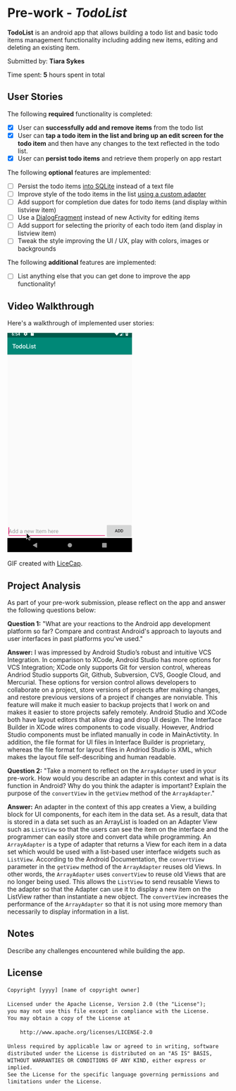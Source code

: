 # Pre-work - *TodoList*

**TodoList** is an android app that allows building a todo list and basic todo items management functionality including adding new items, editing and deleting an existing item.

Submitted by: **Tiara Sykes**

Time spent: **5** hours spent in total

## User Stories

The following **required** functionality is completed:

* [x] User can **successfully add and remove items** from the todo list
* [x] User can **tap a todo item in the list and bring up an edit screen for the todo item** and then have any changes to the text reflected in the todo list.
* [x] User can **persist todo items** and retrieve them properly on app restart

The following **optional** features are implemented:

* [ ] Persist the todo items [into SQLite](http://guides.codepath.com/android/Persisting-Data-to-the-Device#sqlite) instead of a text file
* [ ] Improve style of the todo items in the list [using a custom adapter](http://guides.codepath.com/android/Using-an-ArrayAdapter-with-ListView)
* [ ] Add support for completion due dates for todo items (and display within listview item)
* [ ] Use a [DialogFragment](http://guides.codepath.com/android/Using-DialogFragment) instead of new Activity for editing items
* [ ] Add support for selecting the priority of each todo item (and display in listview item)
* [ ] Tweak the style improving the UI / UX, play with colors, images or backgrounds

The following **additional** features are implemented:

* [ ] List anything else that you can get done to improve the app functionality!

## Video Walkthrough

Here's a walkthrough of implemented user stories:

<img src='walkthrough.gif' title='Video Walkthrough' width='' alt='Video Walkthrough' />

GIF created with [LiceCap](http://www.cockos.com/licecap/).

## Project Analysis

As part of your pre-work submission, please reflect on the app and answer the following questions below:

**Question 1:** "What are your reactions to the Android app development platform so far? Compare and contrast Android's approach to layouts and user interfaces in past platforms you've used."

**Answer:** I was impressed by Android Studio’s robust and intuitive VCS Integration. In comparison to XCode, Android Studio has more options for VCS Integration; XCode only supports Git for version control, whereas Andriod Studio supports Git, Github, Subversion, CVS, Google Cloud, and Mercurial. These options for version control allows developers to collaborate on a project, store versions of projects after making changes, and restore previous versions of a project if changes are nonviable. This feature will make it much easier to backup projects that I work on and makes it easier to store projects safely remotely. 
Android Studio and XCode both have layout editors that allow drag and drop UI design. The Interface Builder in XCode wires components to code visually. However, Andriod Studio components must be inflated manually in code in MainActivtity. In addition, the file format for UI files in Interface Builder is proprietary, whereas the file format for layout files in Andriod Studio is XML, which makes the layout file self-describing and human readable.

**Question 2:** "Take a moment to reflect on the `ArrayAdapter` used in your pre-work. How would you describe an adapter in this context and what is its function in Android? Why do you think the adapter is important? Explain the purpose of the `convertView` in the `getView` method of the `ArrayAdapter`."

**Answer:** An adapter in the context of this app creates a View, a building block for UI components, for each item in the data set. As a result, data that is stored in a data set such as an ArrayList is loaded on an Adapter View such as `ListView` so that the users can see the item on the interface and the programmer can easily store and convert data while programming. An `ArrayAdapter` is a type of adapter that returns a View for each item in a data set which would be used with a list-based user interface widgets such as `ListView`. According to the Android Documentation, the `convertView` parameter in the `getView` method of the `ArrayAdapter` reuses old Views. In other words, the `ArrayAdapter` uses `convertView` to reuse old Views that are no longer being used. This allows the `ListView` to send reusable Views to the adapter so that the Adapter can use it to display a new item on the ListView rather than instantiate a new object. The `convertView` increases the performance of the `ArrayAdapter` so that it is not using more memory than necessarily to display information in a list. 
 

## Notes

Describe any challenges encountered while building the app.

## License

    Copyright [yyyy] [name of copyright owner]

    Licensed under the Apache License, Version 2.0 (the "License");
    you may not use this file except in compliance with the License.
    You may obtain a copy of the License at

        http://www.apache.org/licenses/LICENSE-2.0

    Unless required by applicable law or agreed to in writing, software
    distributed under the License is distributed on an "AS IS" BASIS,
    WITHOUT WARRANTIES OR CONDITIONS OF ANY KIND, either express or implied.
    See the License for the specific language governing permissions and
    limitations under the License.
